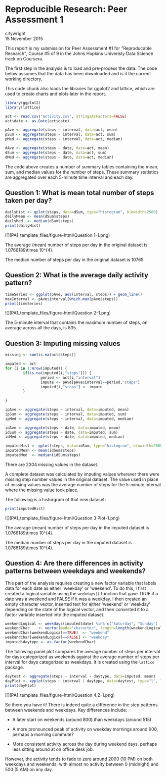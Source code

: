 # Reproducible Research: Peer Assessment 1
citywright  
15 November 2015  

This report is my submission for Peer Assessment #1 for "Reproducable Research",
Course #5 of 9 in the Johns Hopkins Univeristy Data Science track on Coursera.

The first step in the analysis is to load and pre-process the data.  The code below
assumes that the data has been downloaded and is it the current working directory.

This code chunk also loads the libraries for ggplot2 and lattice, which are used 
to create charts and plots later in the report.


```r
library(ggplot2)
library(lattice)

act <- read.csv("activity.csv", stringsAsFactors=FALSE)
act$date <- as.Date(act$date)

pAve <- aggregate(steps ~ interval, data=act, mean)
pSum <- aggregate(steps ~ interval, data=act, sum)
pMed <- aggregate(steps ~ interval, data=act, median)

dAve <- aggregate(steps ~ date, data=act, mean)
dSum <- aggregate(steps ~ date, data=act, sum)
dMed <- aggregate(steps ~ date, data=act, median)
```

The code above creates a number of summary tables containing the mean, sum, and 
median values for the number of steps.  These summary statistics are aggregated 
over each 5-minute time interval and each day.

## Question 1: What is mean total number of steps taken per day?


```r
dailyHist <- qplot(steps, data=dSum, type="histogram", binwidth=2500)
dailyMean <- mean(dSum$steps)
dailyMed  <- median(dSum$steps)
print(dailyHist)
```

![](PA1_template_files/figure-html/Question 1-1.png) 

The average (mean) number of steps per day in the original dataset is 1.0766189\times 10^{4}.

The median number of steps per day in the original dataset is 10765.

## Question 2: What is the average daily activity pattern?


```r
timeSeries <- ggplot(pAve, aes(interval, steps)) + geom_line()
maxInterval <- pAve$interval[which.max(pAve$steps)]
print(timeSeries)
```

![](PA1_template_files/figure-html/Question 2-1.png) 

The 5-minute interval that contains the maximum number of steps, 
on average across all the days, is 835.

## Question 3: Imputing missing values


```r
missing <- sum(is.na(act$steps))

imputed <- act
for (i in 1:nrow(imputed)) {
        if(is.na(imputed[i,"steps"])) {
                period <- act[i,"interval"]
                impute <- pAve[pAve$interval==period,"steps"]
                imputed[i,"steps"] <- impute
        }
        
}

ipAve <- aggregate(steps ~ interval, data=imputed, mean)
ipSum <- aggregate(steps ~ interval, data=imputed, sum)
ipMed <- aggregate(steps ~ interval, data=imputed, median)

idAve <- aggregate(steps ~ date, data=imputed, mean)
idSum <- aggregate(steps ~ date, data=imputed, sum)
idMed <- aggregate(steps ~ date, data=imputed, median)

imputedHist <- qplot(steps, data=idSum, type="histogram", binwidth=2500)
imputedMean <- mean(idSum$steps)
imputedMed  <- median(idSum$steps)
```

There are 2304 missing values in the dataset.

A complete dataset was calculated by imputing values wherever there were missing
step number values in the original dataset.  The value used in place of missing 
values was the average number of steps for the 5-minute interval where the missing
value took place.

The following is a historgram of that new dataset:


```r
print(imputedHist)
```

![](PA1_template_files/figure-html/Question 3 Plot-1.png) 

The average (mean) number of steps per day in the imputed dataset is 1.0766189\times 10^{4}.

The median number of steps per day in the imputed dataset is 1.0766189\times 10^{4}.

## Question 4: Are there differences in activity patterns between weekdays and weekends?

This part of the analysis requires creating a new factor variable that labels data 
for each date as either 'weekday' or 'weekend'.  To do this, I first created a logical
variable using the `weekdays()` function that gave TRUE if a date was a weekend and
FALSE if it was a weekday.  I then created an empty character vector, inserted text 
for either 'weekend' or 'weekday' depending on the state of the logical vector, and
then converted it to a factor variable inserted into the imputed dataset.


```r
weekendLogical <- weekdays(imputed$date) %in% c("Saturday", "Sunday")
weekendChar    <- vector(mode="character", length=length(weekendLogical))
weekendChar[weekendLogical==TRUE]  <- "weekend"
weekendChar[weekendLogical==FALSE] <- "weekday"
imputed$daytype <- as.factor(weekendChar)
```

The following panel plot compares the average number of steps per interval for days 
categorized as weekends against the average number of steps per interval for days
categorized as weekdays.  It is created using the `lattice` package.


```r
daytest <- aggregate(steps ~ interval + daytype, data=imputed, mean)
dayPlot <- xyplot(steps ~ interval | daytype, data=daytest, type="l", layout=c(1,2))
print(dayPlot)
```

![](PA1_template_files/figure-html/Question 4.2-1.png) 

So there you have it!  There is indeed quite a difference in the step patterns 
between weekends and weekdays.  Key differences include:

- A later start on weekends (around 800) than weekdays (around 515)

- A more pronounced peak of activity on weekday mornings around 900, perhaps a 
morning commute?

- More consistent activity across the day during weekend days, perhaps less sitting 
around at on office desk job.

However, the activity tends to fade to zero around 2000 (10 PM) on both weekdays
and weekends, with almost no activity between 0 (midnight) and 500 (5 AM) on any day.

